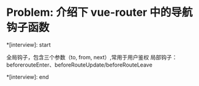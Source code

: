 # Problem: 介绍下 vue-router 中的导航钩子函数

*[interview]: start

全局钩子，包含三个参数（to, from, next）,常用于用户鉴权
局部钩子：beforerouteEnter、beforeRouteUpdate/beforeRouteLeave

*[interview]: end
